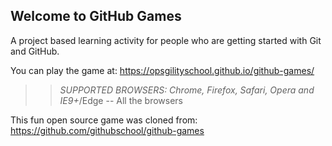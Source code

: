 ## Welcome to GitHub Games

A project based learning activity for people who are getting started with Git and GitHub.

You can play the game at: https://opsgilityschool.github.io/github-games/

>> _*SUPPORTED BROWSERS*: Chrome, Firefox, Safari, Opera and IE9+_/Edge -- All the browsers

This fun open source game was cloned from: https://github.com/githubschool/github-games
